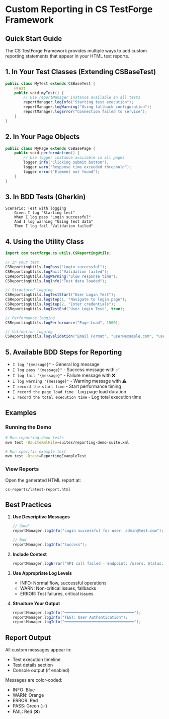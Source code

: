 # Custom Reporting in CS TestForge Framework

## Quick Start Guide

The CS TestForge Framework provides multiple ways to add custom reporting statements that appear in your HTML test reports.

## 1. In Your Test Classes (Extending CSBaseTest)

```java
public class MyTest extends CSBaseTest {
    @Test
    public void myTest() {
        // Use reportManager instance available in all tests
        reportManager.logInfo("Starting test execution");
        reportManager.logWarning("Using fallback configuration");
        reportManager.logError("Connection failed to service");
    }
}
```

## 2. In Your Page Objects

```java
public class MyPage extends CSBasePage {
    public void performAction() {
        // Use logger instance available in all pages
        logger.info("Clicking submit button");
        logger.warn("Response time exceeded threshold");
        logger.error("Element not found");
    }
}
```

## 3. In BDD Tests (Gherkin)

```gherkin
Scenario: Test with logging
    Given I log "Starting test"
    When I log pass "Login successful"
    And I log warning "Using test data"
    Then I log fail "Validation failed"
```

## 4. Using the Utility Class

```java
import com.testforge.cs.utils.CSReportingUtils;

// In your test
CSReportingUtils.logPass("Login successful");
CSReportingUtils.logFail("Validation failed");
CSReportingUtils.logWarning("Slow response time");
CSReportingUtils.logInfo("Test data loaded");

// Structured logging
CSReportingUtils.logTestStart("User Login Test");
CSReportingUtils.logStep(1, "Navigate to login page");
CSReportingUtils.logStep(2, "Enter credentials");
CSReportingUtils.logTestEnd("User Login Test", true);

// Performance logging
CSReportingUtils.logPerformance("Page Load", 1500);

// Validation logging
CSReportingUtils.logValidation("Email Format", "user@example.com", "user@example.com", true);
```

## 5. Available BDD Steps for Reporting

- `I log "{message}"` - General log message
- `I log pass "{message}"` - Success message with ✅
- `I log fail "{message}"` - Failure message with ❌
- `I log warning "{message}"` - Warning message with ⚠️
- `I record the start time` - Start performance timing
- `I record the page load time` - Log page load duration
- `I record the total execution time` - Log total execution time

## Examples

### Running the Demo
```bash
# Run reporting demo tests
mvn test -DsuiteXmlFile=suites/reporting-demo-suite.xml

# Run specific example test
mvn test -Dtest=ReportingExampleTest
```

### View Reports
Open the generated HTML report at:
```
cs-reports/latest-report.html
```

## Best Practices

1. **Use Descriptive Messages**
   ```java
   // Good
   reportManager.logInfo("Login successful for user: admin@test.com");
   
   // Bad
   reportManager.logInfo("Success");
   ```

2. **Include Context**
   ```java
   reportManager.logError("API call failed - Endpoint: /users, Status: 500");
   ```

3. **Use Appropriate Log Levels**
   - INFO: Normal flow, successful operations
   - WARN: Non-critical issues, fallbacks
   - ERROR: Test failures, critical issues

4. **Structure Your Output**
   ```java
   reportManager.logInfo("═══════════════════════════════");
   reportManager.logInfo("TEST: User Authentication");
   reportManager.logInfo("═══════════════════════════════");
   ```

## Report Output

All custom messages appear in:
- Test execution timeline
- Test details section
- Console output (if enabled)

Messages are color-coded:
- INFO: Blue
- WARN: Orange
- ERROR: Red
- PASS: Green (✅)
- FAIL: Red (❌)